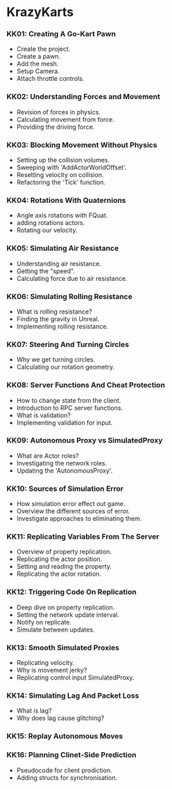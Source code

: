 # KrazyKarts

### KK01: Creating A Go-Kart Pawn ###

+ Create the project.
+ Create a pawn.
+ Add the mesh.
+ Setup Camera.
+ Attach throttle controls.

### KK02: Understanding Forces and Movement ###

+ Revision of forces in physics.
+ Calculating movement from force.
+ Providing the driving force.

### KK03: Blocking Movement Without Physics ###

+ Setting up the collision volumes.
+ Sweeping with 'AddActorWorldOffset'.
+ Resetting velocity on collision.
+ Refactoring the 'Tick' function.

### KK04: Rotations With Quaternions ###

+ Angle axis rotations with FQuat.
+ adding rotations actors.
+ Rotating our velocity.

### KK05: Simulating Air Resistance ###

+ Understanding air resistance.
+ Getting the "speed".
+ Calculating force due to air resistance.

### KK06: Simulating Rolling Resistance ###

+ What is rolling resistance?
+ Finding the gravity in Unreal.
+ Implementing rolling resistance.

### KK07: Steering And Turning Circles ###

+ Why we get turning circles.
+ Calculating our rotation geometry.

### KK08: Server Functions And Cheat Protection ###

+ How to change state from the client.
+ Introduction to RPC server functions.
+ What is validation?
+ Implementing validation for input.

### KK09: Autonomous Proxy vs SimulatedProxy ###

+ What are Actor roles?
+ Investigating the network roles.
+ Updating the 'AutonomousProxy'.

### KK10: Sources of Simulation Error ###

+ How simulation error effect out game.
+ Overview the different sources of error.
+ Investigate approaches to eliminating them.

### KK11: Replicating Variables From The Server ###

+ Overview of property replication.
+ Replicating the actor position.
+ Setting and reading the property.
+ Replicating the actor rotation.

### KK12: Triggering Code On Replication ###

+ Deep dive on property replication.
+ Setting the network update interval.
+ Notify on replicate.
+ Simulate between updates.

### KK13: Smooth Simulated Proxies ###

+ Replicating velocity.
+ Why is movement jerky?
+ Replicating control input SimulatedProxy.

### KK14: Simulating Lag And Packet Loss ###

+ What is lag?
+ Why does lag cause glitching?

### KK15: Replay Autonomous Moves ###

### KK16: Planning Clinet-Side Prediction ###

+ Pseudocode for client prodiction.
+ Adding structs for synchronisation.

